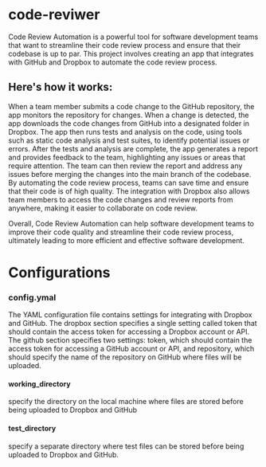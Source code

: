 # code-reviwer

Code Review Automation is a powerful tool for software development teams that want to streamline their code review process and ensure that their codebase is up to par.
This project involves creating an app that integrates with GitHub and Dropbox to automate the code review process.

## Here's how it works:

When a team member submits a code change to the GitHub repository, the app monitors the repository for changes.
When a change is detected, the app downloads the code changes from GitHub into a designated folder in Dropbox.
The app then runs tests and analysis on the code, using tools such as static code analysis and test suites, to identify potential issues or errors.
After the tests and analysis are complete, the app generates a report and provides feedback to the team, highlighting any issues or areas that require attention.
The team can then review the report and address any issues before merging the changes into the main branch of the codebase.
By automating the code review process, teams can save time and ensure that their code is of high quality. The integration with Dropbox also allows team members to access the code changes and review reports from anywhere, making it easier to collaborate on code review.

Overall, Code Review Automation can help software development teams to improve their code quality and streamline their code review process, ultimately leading to more efficient and effective software development.


# Configurations
### config.ymal
The YAML configuration file contains settings for integrating with  Dropbox and GitHub. 
The dropbox section specifies a single setting called token that should contain the access token for accessing a Dropbox account or API. The github section specifies two settings: token, which should contain the access token for accessing a GitHub account or API, and repository, which should specify the name of the repository on GitHub where files will be uploaded.

#### working_directory 
specify the directory on the local machine where files are stored before being uploaded to Dropbox and GitHub
#### test_directory
specify a separate directory where test files can be stored before being uploaded to Dropbox and GitHub.
